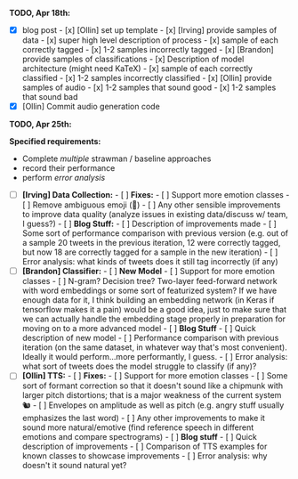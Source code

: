 **TODO, Apr 18th:**

- [x] blog post
      - [x] [Ollin] set up template
      - [x] [Irving] provide samples of data
            - [x] super high level description of process
            - [x] sample of each correctly tagged
            - [x] 1-2 samples incorrectly tagged
      - [x] [Brandon] provide samples of classifications
            - [x] Description of model architecture (might need KaTeX)
            - [x] sample of each correctly classified
            - [x] 1-2 samples incorrectly classified
      - [x] [Ollin] provide samples of audio
            - [x] 1-2 samples that sound good
            - [x] 1-2 samples that sound bad
- [x] [Ollin] Commit audio generation code

**TODO, Apr 25th:**

**Specified requirements:**

-   Complete *multiple* strawman / baseline approaches
-   record their performance
-   perform *error analysis*

- [ ] **[Irving] Data Collection:**
      - [ ] **Fixes:**
            - [ ] Support more emotion classes
            - [ ] Remove ambiguous emoji (🙂)
            - [ ] Any other sensible improvements to improve data quality (analyze issues in existing data/discuss w/ team, I guess?)
      - [ ] **Blog Stuff:**
            - [ ] Description of improvements made
            - [ ] Some sort of performance comparison with previous version (e.g. out of a sample 20 tweets in the previous iteration, 12 were correctly tagged, but now 18 are correctly tagged for a sample in the new iteration)
            - [ ] Error analysis: what kinds of tweets does it still tag incorrectly (if any)
- [ ] **[Brandon] Classifier:**
      - [ ] **New Model**
            - [ ] Support for more emotion classes
            - [ ] N-gram?  Decision tree?  Two-layer feed-forward network with word embeddings or some sort of featurized system?  If we have enough data for it, I think building an embedding network (in Keras if tensorflow makes it a pain) would be a good idea, just to make sure that we can actually handle the embedding stage properly in preparation for moving on to a more advanced model
      - [ ] **Blog Stuff**
            - [ ] Quick description of new model
            - [ ] Performance comparison with previous iteration (on the same dataset, in whatever way that's most convenient).  Ideally it would perform...more performantly, I guess.
            - [ ] Error analysis: what sort of tweets does the model struggle to classify (if any)?
- [ ] **[Ollin] TTS:**
      - [ ] **Fixes:**
            - [ ] Support for more emotion classes
            - [ ] Some sort of formant correction so that it doesn't sound like a chipmunk with larger pitch distortions; that is a major weakness of the current system 🐿
            - [ ] Envelopes on amplitude as well as pitch (e.g. angry stuff usually emphasizes the last word)
            - [ ] Any other improvements to make it sound more natural/emotive (find reference speech in different emotions and compare spectrograms)
      - [ ] **Blog stuff**
            - [ ] Quick description of improvements
            - [ ] Comparison of TTS examples for known classes to showcase improvements
            - [ ] Error analysis: why doesn't it sound natural yet?